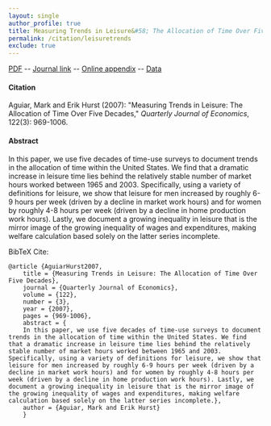 ```yaml
---
layout: single 
author_profile: true 
title: Measuring Trends in Leisure&#58; The Allocation of Time Over Five Decades 
permalink: /citation/leisuretrends
exclude: true
---
```


[PDF](https://markaguiar.github.io/files/leisuretrends.pdf) -- [Journal link](https://doi.org/10.1162/qjec.122.3.969) -- [Online appendix](https://markaguiar.github.io/files/robustness_appendix.pdf) -- [Data](http://www.markaguiar.com/papers/timeuse_data/datapage.html)
#### Citation

Aguiar, Mark and Erik Hurst (2007): "Measuring Trends in Leisure: The Allocation of Time Over Five Decades," *Quarterly Journal of Economics*, 122(3): 969-1006.

#### Abstract

In this paper, we use five decades of time-use surveys to document trends in the allocation of time within the United States. We find that a dramatic increase in leisure time lies behind the relatively stable number of market hours worked between 1965 and 2003. Specifically, using a variety of definitions for leisure, we show that leisure for men increased by roughly 6-9 hours per week (driven by a decline in market work hours) and for women by roughly 4-8 hours per week (driven by a decline in home production work hours). Lastly, we document a growing inequality in leisure that is the mirror image of the growing inequality of wages and expenditures, making welfare calculation based solely on the latter series incomplete.

BibTeX Cite:

	@article {AguiarHurst2007,
		title = {Measuring Trends in Leisure: The Allocation of Time Over Five Decades},
		journal = {Quarterly Journal of Economics},
		volume = {122},
		number = {3},
		year = {2007},
		pages = {969-1006},
		abstract = {
		In this paper, we use five decades of time-use surveys to document trends in the allocation of time within the United States. We find that a dramatic increase in leisure time lies behind the relatively stable number of market hours worked between 1965 and 2003. Specifically, using a variety of definitions for leisure, we show that leisure for men increased by roughly 6-9 hours per week (driven by a decline in market work hours) and for women by roughly 4-8 hours per week (driven by a decline in home production work hours). Lastly, we document a growing inequality in leisure that is the mirror image of the growing inequality of wages and expenditures, making welfare calculation based solely on the latter series incomplete.},
		author = {Aguiar, Mark and Erik Hurst}
		}